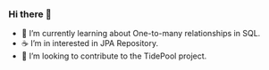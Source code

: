 ### Hi there 👋
- 🌱 I’m currently learning about One-to-many relationships in SQL.
- ☕ I’m in interested in JPA Repository.
- 🔭 I’m looking to contribute to the TidePool project.


<!--
**AlecCodes/AlecCodes** is a ✨ _special_ ✨ repository because its `README.md` (this file) appears on your GitHub profile.

Here are some ideas to get you started:

- 🔭 I’m currently working on ...
- 🌱 I’m currently learning ...
- 👯 I’m looking to collaborate on ...
- 🤔 I’m looking for help with ...
- 💬 Ask me about ...
- 📫 How to reach me: ...
- 😄 Pronouns: ...
- ⚡ Fun fact: ...
-->
